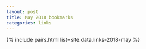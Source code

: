 ```yaml
---
layout: post
title: May 2018 bookmarks
categories: links
---
```


{% include pairs.html list=site.data.links-2018-may %}
